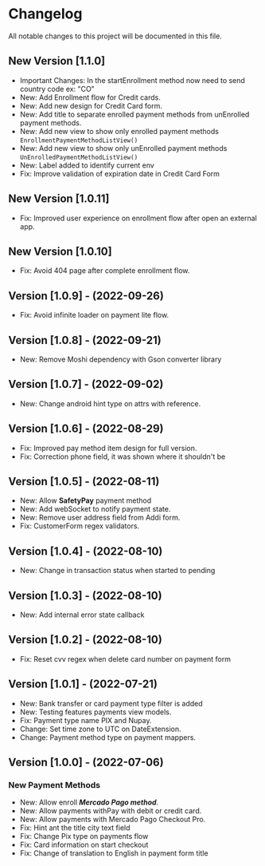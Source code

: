 # Changelog
All notable changes to this project will be documented in this file.

## New Version [1.1.0]
- Important Changes: In the startEnrollment method now need to send country code ex: "CO"
- New: Add Enrollment flow for Credit cards.
- New: Add new design for Credit Card form.
- New: Add title to separate enrolled payment methods from unEnrolled payment methods.
- New: Add new view to show only enrolled payment methods ```EnrollmentPaymentMethodListView()```
- New: Add new view to show only unEnrolled payment methods ```UnEnrolledPaymentMethodListView()```
- New: Label added to identify current env
- Fix: Improve validation of expiration date in Credit Card Form

## New Version [1.0.11]
- Fix: Improved user experience on enrollment flow after open an external app. 

## New Version [1.0.10]
- Fix: Avoid 404 page after complete enrollment flow.  

## Version [1.0.9] - (2022-09-26)
- Fix: Avoid infinite loader on payment lite flow.

## Version [1.0.8] - (2022-09-21)
- New: Remove Moshi dependency with Gson converter library

## Version [1.0.7] - (2022-09-02)
- New: Change android hint type on attrs with reference.

## Version [1.0.6] - (2022-08-29)
- Fix: Improved pay method item design for full version.
- Fix: Correction phone field, it was shown where it shouldn't be

## Version [1.0.5] - (2022-08-11)
- New: Allow **SafetyPay** payment method
- New: Add webSocket to notify payment state.
- New: Remove user address field from Addi form.
- Fix: CustomerForm regex validators.

## Version [1.0.4] - (2022-08-10)
- New: Change in transaction status when started to pending

## Version [1.0.3] - (2022-08-10)
- New: Add internal error state callback

## Version [1.0.2] - (2022-08-10)
- Fix: Reset cvv regex when delete card number on payment form

## Version [1.0.1] - (2022-07-21)
- New: Bank transfer or card payment type filter is added
- New: Testing features payments view models.
- Fix: Payment type name PIX and Nupay.
- Change: Set time zone to UTC on DateExtension.
- Change: Payment method type on payment mappers.

## Version [1.0.0] - (2022-07-06)
### New Payment Methods
- New: Allow enroll ***Mercado Pago method***.
- New: Allow payments withPay with debit or credit card.
- New: Allow payments with Mercado Pago Checkout Pro.
- Fix: Hint ant the title city text field
- Fix: Change Pix type on payments flow
- Fix: Card information on start checkout
- Fix: Change of translation to English in payment form title 